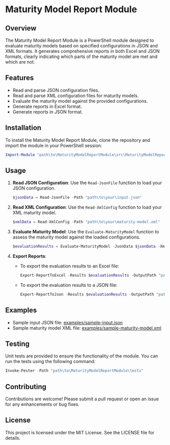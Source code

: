 # Maturity Model Report Module

## Overview
The Maturity Model Report Module is a PowerShell module designed to evaluate maturity models based on specified configurations in JSON and XML formats. It generates comprehensive reports in both Excel and JSON formats, clearly indicating which parts of the maturity model are met and which are not.

## Features
- Read and parse JSON configuration files.
- Read and parse XML configuration files for maturity models.
- Evaluate the maturity model against the provided configurations.
- Generate reports in Excel format.
- Generate reports in JSON format.

## Installation
To install the Maturity Model Report Module, clone the repository and import the module in your PowerShell session:

```powershell
Import-Module "path\to\MaturityModelReportModule\src\MaturityModelReport.psm1"
```

## Usage
1. **Read JSON Configuration**: Use the `Read-JsonFile` function to load your JSON configuration.
   ```powershell
   $jsonData = Read-JsonFile -Path "path\to\your\input.json"
   ```

2. **Read XML Configuration**: Use the `Read-XmlConfig` function to load your XML maturity model.
   ```powershell
   $xmlData = Read-XmlConfig -Path "path\to\your\maturity-model.xml"
   ```

3. **Evaluate Maturity Model**: Use the `Evaluate-MaturityModel` function to assess the maturity model against the loaded configurations.
   ```powershell
   $evaluationResults = Evaluate-MaturityModel -JsonData $jsonData -XmlData $xmlData
   ```

4. **Export Reports**:
   - To export the evaluation results to an Excel file:
     ```powershell
     Export-ReportToExcel -Results $evaluationResults -OutputPath "path\to\output.xlsx"
     ```
   - To export the evaluation results to a JSON file:
     ```powershell
     Export-ReportToJson -Results $evaluationResults -OutputPath "path\to\output.json"
     ```

## Examples
- Sample input JSON file: [examples/sample-input.json](examples/sample-input.json)
- Sample maturity model XML file: [examples/sample-maturity-model.xml](examples/sample-maturity-model.xml)

## Testing
Unit tests are provided to ensure the functionality of the module. You can run the tests using the following command:
```powershell
Invoke-Pester -Path "path\to\MaturityModelReportModule\tests"
```

## Contributing
Contributions are welcome! Please submit a pull request or open an issue for any enhancements or bug fixes.

## License
This project is licensed under the MIT License. See the LICENSE file for details.